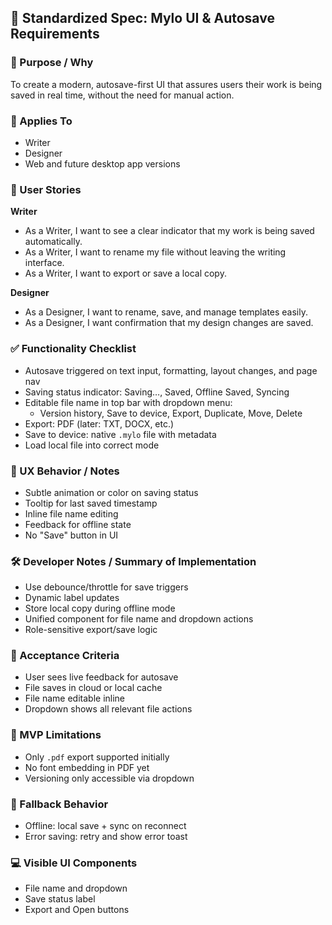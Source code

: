 ## 📝 Standardized Spec: Mylo UI & Autosave Requirements

### 📌 Purpose / Why
To create a modern, autosave-first UI that assures users their work is being saved in real time, without the need for manual action.

### 👥 Applies To
- Writer
- Designer
- Web and future desktop app versions

### 🧾 User Stories
**Writer**
- As a Writer, I want to see a clear indicator that my work is being saved automatically.
- As a Writer, I want to rename my file without leaving the writing interface.
- As a Writer, I want to export or save a local copy.

**Designer**
- As a Designer, I want to rename, save, and manage templates easily.
- As a Designer, I want confirmation that my design changes are saved.

### ✅ Functionality Checklist
- Autosave triggered on text input, formatting, layout changes, and page nav
- Saving status indicator: Saving…, Saved, Offline Saved, Syncing
- Editable file name in top bar with dropdown menu:
  - Version history, Save to device, Export, Duplicate, Move, Delete
- Export: PDF (later: TXT, DOCX, etc.)
- Save to device: native `.mylo` file with metadata
- Load local file into correct mode

### 🎨 UX Behavior / Notes
- Subtle animation or color on saving status
- Tooltip for last saved timestamp
- Inline file name editing
- Feedback for offline state
- No "Save" button in UI

### 🛠 Developer Notes / Summary of Implementation
- Use debounce/throttle for save triggers
- Dynamic label updates
- Store local copy during offline mode
- Unified component for file name and dropdown actions
- Role-sensitive export/save logic

### 🎯 Acceptance Criteria
- User sees live feedback for autosave
- File saves in cloud or local cache
- File name editable inline
- Dropdown shows all relevant file actions

### 🚫 MVP Limitations
- Only `.pdf` export supported initially
- No font embedding in PDF yet
- Versioning only accessible via dropdown

### 🔁 Fallback Behavior
- Offline: local save + sync on reconnect
- Error saving: retry and show error toast

### 💻 Visible UI Components
- File name and dropdown
- Save status label
- Export and Open buttons